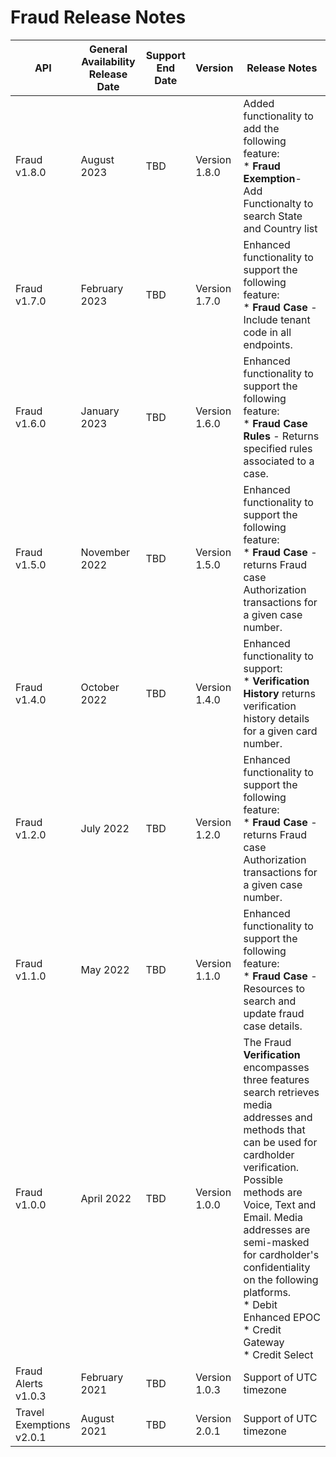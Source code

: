 # Fraud Release Notes
| API                      | General Availability Release Date | Support End Date | Version       | Release Notes                                                                                                                                                                                                                                                                                                                          |
|--------------------------|-----------------------------------|------------------|---------------|----------------------------------------------------------------------------------------------------------------------------------------------------------------------------------------------------------------------------------------------------------------------------------------------------------------------------------------|
| Fraud v1.8.0             | August 2023                       | TBD              | Version 1.8.0 | Added functionality to add the following feature:  <br> * **Fraud Exemption**- Add Functionalty to search State and Country list                                                                                                                                                                                                                  |
| Fraud v1.7.0             | February 2023                     | TBD              | Version 1.7.0 | Enhanced functionality to support the following feature:  <br> * **Fraud Case** - Include tenant code in all endpoints.                                                                                                                                                                                                                           |
| Fraud v1.6.0             | January 2023                      | TBD              | Version 1.6.0 | Enhanced functionality to support the following feature:  <br> * **Fraud Case Rules** - Returns specified rules associated to a case.                                                                                                                                                                                                             |
| Fraud v1.5.0             | November 2022                     | TBD              | Version 1.5.0 | Enhanced functionality to support the following feature:  <br> * **Fraud Case** - returns Fraud case Authorization transactions for a given case number.                                                                                                                                                                                          |
| Fraud v1.4.0             | October 2022                      | TBD              | Version 1.4.0 | Enhanced functionality to support: <br> *  **Verification History** returns verification history details for a given card number.                                                                                                                                                                                                                 |
| Fraud v1.2.0             | July 2022                         | TBD              | Version 1.2.0 | Enhanced functionality to support the following feature:  <br> * **Fraud Case** - returns Fraud case Authorization transactions for a given case number.                                                                                                                                                                                          |
| Fraud v1.1.0             | May 2022                          | TBD              | Version 1.1.0 | Enhanced functionality to support the following feature:  <br> * **Fraud Case** - Resources to search and update fraud case details.                                                                                                                                                                                                              |
| Fraud v1.0.0             | April 2022                        | TBD              | Version 1.0.0 | The Fraud **Verification** encompasses three features search retrieves media addresses and methods that can be used for cardholder verification. Possible methods are Voice, Text and Email. Media addresses are semi-masked for cardholder's confidentiality on the following platforms. <br> * Debit Enhanced EPOC <br> * Credit Gateway <br> * Credit Select |
| Fraud Alerts v1.0.3      | February 2021                     | TBD              | Version 1.0.3 | Support of UTC timezone                                                                                                                                                                                                                                                                                                                |
| Travel Exemptions v2.0.1 | August 2021                       | TBD              | Version 2.0.1 | Support of UTC timezone                                                                                                                                                                                                                                                                                                                |

